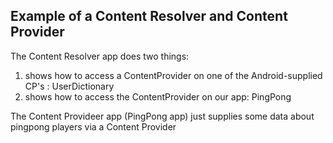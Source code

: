 Example of a Content Resolver and Content Provider
---

The Content Resolver app does two things:

1. shows how to access a ContentProvider on one of the Android-supplied CP's : UserDictionary
2. shows how to access the ContentProvider on our app: PingPong

The Content Provideer app (PingPong app) just supplies some data about pingpong players via a Content Provider